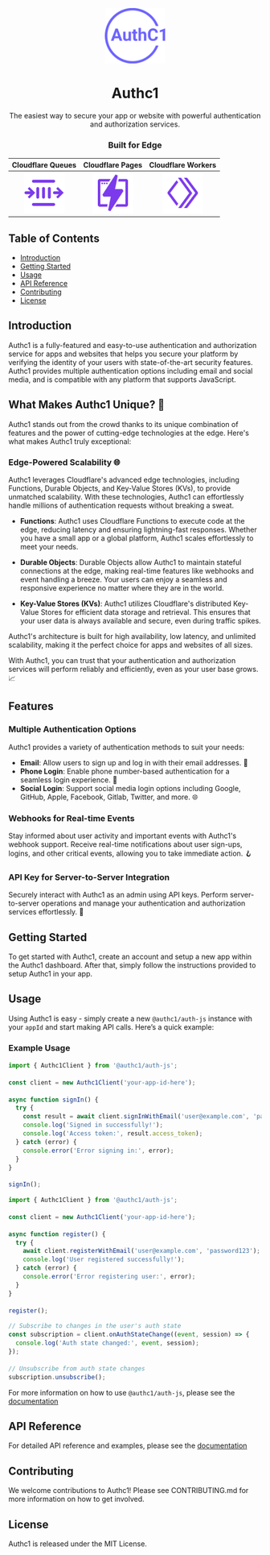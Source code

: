 <p align="center"><img src="/apps/webapp/public/logo/authc1-logo.svg" alt="authc1" width="120px"></p>

<h1 align="center">Authc1</h1>

<p align="center">
The easiest way to secure your app or website with powerful authentication and authorization services.
</p>

<h3 align="center">
Built for Edge
</h3>

<div align="center">

| Cloudflare Queues | Cloudflare Pages | Cloudflare Workers |
|:-----------------:|:----------------:|:------------------:|
| <img src="/apps/webapp/public/logo/cloudflare/queues.svg" alt="Cloudflare Queues" width="80"> | <img src="/apps/webapp/public/logo/cloudflare/pages.svg" alt="Cloudflare Pages" width="80"> | <img src="/apps/webapp/public/logo/cloudflare/workers.svg" alt="Cloudflare Workers" width="80"> |

</div>

## Table of Contents

- [Introduction](#introduction)
- [Getting Started](#getting-started)
- [Usage](#usage)
- [API Reference](#api-reference)
- [Contributing](#contributing)
- [License](#license)

## Introduction

Authc1 is a fully-featured and easy-to-use authentication and authorization service for apps and websites that helps you secure your platform by verifying the identity of your users with state-of-the-art security features. Authc1 provides multiple authentication options including email and social media, and is compatible with any platform that supports JavaScript.

## What Makes Authc1 Unique? 🚀

Authc1 stands out from the crowd thanks to its unique combination of features and the power of cutting-edge technologies at the edge. Here's what makes Authc1 truly exceptional:

### Edge-Powered Scalability 🌐

Authc1 leverages Cloudflare's advanced edge technologies, including Functions, Durable Objects, and Key-Value Stores (KVs), to provide unmatched scalability. With these technologies, Authc1 can effortlessly handle millions of authentication requests without breaking a sweat.

- **Functions**: Authc1 uses Cloudflare Functions to execute code at the edge, reducing latency and ensuring lightning-fast responses. Whether you have a small app or a global platform, Authc1 scales effortlessly to meet your needs.

- **Durable Objects**: Durable Objects allow Authc1 to maintain stateful connections at the edge, making real-time features like webhooks and event handling a breeze. Your users can enjoy a seamless and responsive experience no matter where they are in the world.

- **Key-Value Stores (KVs)**: Authc1 utilizes Cloudflare's distributed Key-Value Stores for efficient data storage and retrieval. This ensures that your user data is always available and secure, even during traffic spikes.

Authc1's architecture is built for high availability, low latency, and unlimited scalability, making it the perfect choice for apps and websites of all sizes.

With Authc1, you can trust that your authentication and authorization services will perform reliably and efficiently, even as your user base grows. 📈

## Features

### Multiple Authentication Options
Authc1 provides a variety of authentication methods to suit your needs:

- **Email**: Allow users to sign up and log in with their email addresses. 📧
- **Phone Login**: Enable phone number-based authentication for a seamless login experience. 📱
- **Social Login**: Support social media login options including Google, GitHub, Apple, Facebook, Gitlab, Twitter, and more. 🌐

### Webhooks for Real-time Events
Stay informed about user activity and important events with Authc1's webhook support. Receive real-time notifications about user sign-ups, logins, and other critical events, allowing you to take immediate action. 🪝

### API Key for Server-to-Server Integration
Securely interact with Authc1 as an admin using API keys. Perform server-to-server operations and manage your authentication and authorization services effortlessly. 🔑


## Getting Started

To get started with Authc1, create an account and setup a new app within the Authc1 dashboard. After that, simply follow the instructions provided to setup Authc1 in your app.

## Usage

Using Authc1 is easy - simply create a new `@authc1/auth-js` instance with your `appId` and start making API calls. Here’s a quick example:

### Example Usage

```javascript
import { Authc1Client } from '@authc1/auth-js';

const client = new Authc1Client('your-app-id-here');

async function signIn() {
  try {
    const result = await client.signInWithEmail('user@example.com', 'password123');
    console.log('Signed in successfully!');
    console.log('Access token:', result.access_token);
  } catch (error) {
    console.error('Error signing in:', error);
  }
}

signIn();
```
```javascript
import { Authc1Client } from '@authc1/auth-js';

const client = new Authc1Client('your-app-id-here');

async function register() {
  try {
    await client.registerWithEmail('user@example.com', 'password123');
    console.log('User registered successfully!');
  } catch (error) {
    console.error('Error registering user:', error);
  }
}

register();
```

```javascript
// Subscribe to changes in the user's auth state
const subscription = client.onAuthStateChange((event, session) => {
  console.log('Auth state changed:', event, session);
});

// Unsubscribe from auth state changes
subscription.unsubscribe();
```
For more information on how to use `@authc1/auth-js`, please see the [documentation](https://docs.authc1.com)

## API Reference
For detailed API reference and examples, please see the [documentation](https://docs.authc1.com)

## Contributing
We welcome contributions to Authc1! Please see CONTRIBUTING.md for more information on how to get involved.

## License
Authc1 is released under the MIT License.
